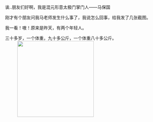 诶..朋友们好啊，我是混元形意太极门掌门人——马保国

刚才有个朋友问我马老师发生什么事了，我说怎么回事，给我发了几张截图。

我一看！嗷！原来是昨天，有两个年轻人。

三十多岁，一个体重，九十多公斤，一个体重八十多公斤。
<img src="https://github.com/Kingbultsea/Kingbultsea/blob/master/mbg.gif" style="margin-left: 40px" width = "250" height = "250" alt=""/>
